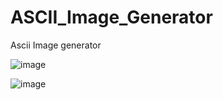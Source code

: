 # ASCII_Image_Generator
Ascii Image generator


![image](https://user-images.githubusercontent.com/92035508/156531249-6fe336cb-3a1f-421f-827d-d8091c9a2db2.png)




![image](https://user-images.githubusercontent.com/92035508/156532016-1fb6539a-f947-4c1b-983a-7f621f75887d.png)
